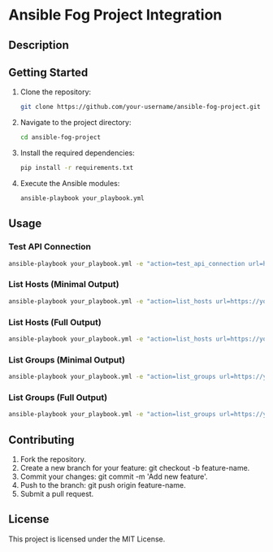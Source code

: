 # Ansible Fog Project Integration

## Description
<!-- Brief description of the project. -->

## Getting Started
<!-- Instructions on how to get the project up and running. -->

1. Clone the repository:
    ```bash
    git clone https://github.com/your-username/ansible-fog-project.git
    ```

2. Navigate to the project directory:
    ```bash
    cd ansible-fog-project
    ```

3. Install the required dependencies:
    ```bash
    pip install -r requirements.txt
    ```

4. Execute the Ansible modules:
    ```bash
    ansible-playbook your_playbook.yml
    ```

## Usage
<!-- Examples and instructions on how to use the Ansible modules. -->

### Test API Connection

```bash
ansible-playbook your_playbook.yml -e "action=test_api_connection url=https://your-fog-server/api fog_api_token=your-api-token fog_user_token=your-user-token"
```

### List Hosts (Minimal Output)

```bash
ansible-playbook your_playbook.yml -e "action=list_hosts url=https://your-fog-server/api fog_api_token=your-api-token fog_user_token=your-user-token output=minimal"
````

### List Hosts (Full Output)

```bash
ansible-playbook your_playbook.yml -e "action=list_hosts url=https://your-fog-server/api fog_api_token=your-api-token fog_user_token=your-user-token output=full"
```

### List Groups (Minimal Output)

```bash
ansible-playbook your_playbook.yml -e "action=list_groups url=https://your-fog-server/api fog_api_token=your-api-token fog_user_token=your-user-token output=minimal"
```

### List Groups (Full Output)

```bash
ansible-playbook your_playbook.yml -e "action=list_groups url=https://your-fog-server/api fog_api_token=your-api-token fog_user_token=your-user-token output=full"
```

## Contributing
<!-- Guidelines for contributing to the project. -->
1. Fork the repository.
2. Create a new branch for your feature: git checkout -b feature-name.
3. Commit your changes: git commit -m 'Add new feature'.
4. Push to the branch: git push origin feature-name.
5. Submit a pull request.

## License
<!-- Information about the project's license. -->
This project is licensed under the MIT License.
